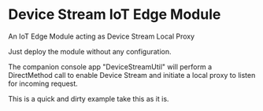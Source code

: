 # Device Stream IoT Edge Module
An IoT Edge Module acting as Device Stream Local Proxy

Just deploy the module without any configuration.

The companion console app "DeviceStreamUtil" will perform a DirectMethod call to enable Device Stream and initiate a local proxy to listen for incoming request.

This is a quick and dirty example take this as it is.
